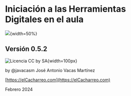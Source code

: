 # Iniciación a las Herramientas Digitales en el aula

![](https://github.com/javacasm/Iniciacion-Herramientas-Digitales-Aula/blob/main/images/logo-curso.jpeg?raw=true){width=50%}


## Versión 0.5.2

![Licencia CC by SA](https://github.com/javacasm/Iniciacion-Herramientas-Digitales-Aula/blob/main/images/Licencia_CC_peque.png?raw=true){width=100px} 


by @javacasm José Antonio Vacas Martínez

[https://elCacharreo.com](https://elCacharreo.com)

 Febrero 2024
